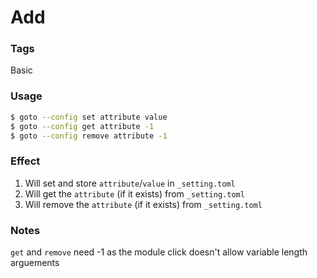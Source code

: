 # Add

### Tags

Basic

### Usage

```bash
$ goto --config set attribute value
$ goto --config get attribute -1
$ goto --config remove attribute -1
```

### Effect

1. Will set and store `attribute`/`value` in `_setting.toml` 
2. Will get the `attribute` (if it exists) from `_setting.toml`
3. Will remove the `attribute` (if it exists) from `_setting.toml`

### Notes

`get` and `remove` need -1 as the module click doesn't allow variable length arguements